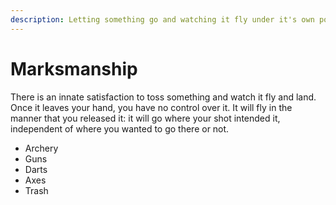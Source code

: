 ```yaml
---
description: Letting something go and watching it fly under it's own power
---
```


# Marksmanship

There is an innate satisfaction to toss something and watch it fly and land. Once it leaves your hand, you have no control over it. It will fly in the manner that you released it: it will go where your shot intended it, independent of where you wanted to go there or not.&#x20;

* Archery
* Guns
* Darts
* Axes&#x20;
* Trash&#x20;
